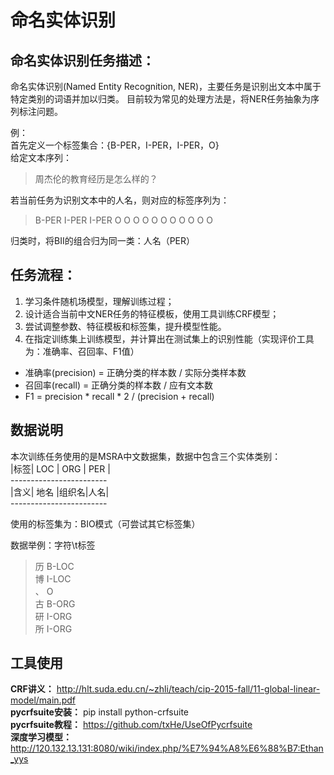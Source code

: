 # 命名实体识别

## 命名实体识别任务描述：
命名实体识别(Named Entity Recognition, NER)，主要任务是识别出文本中属于特定类别的词语并加以归类。
目前较为常见的处理方法是，将NER任务抽象为序列标注问题。

例：<br> 
首先定义一个标签集合：{B-PER，I-PER，I-PER，O}<br> 
给定文本序列：
>周杰伦的教育经历是怎么样的？

若当前任务为识别文本中的人名，则对应的标签序列为：
>B-PER I-PER I-PER O O O O O O O O O O O

归类时，将BII的组合归为同一类：人名（PER）


## 任务流程：
1. 学习条件随机场模型，理解训练过程；
2. 设计适合当前中文NER任务的特征模板，使用工具训练CRF模型；
3. 尝试调整参数、特征模板和标签集，提升模型性能。
4. 在指定训练集上训练模型，并计算出在测试集上的识别性能（实现评价工具为：准确率、召回率、F1值）

* 准确率(precision) = 正确分类的样本数 / 实际分类样本数
* 召回率(recall) = 正确分类的样本数 / 应有文本数
* F1 = precision * recall * 2 / (precision + recall)

## 数据说明
本次训练任务使用的是MSRA中文数据集，数据中包含三个实体类别：<br>
  |标签| LOC | ORG  | PER |<br>
	------------------------<br>
	|含义| 地名 |组织名|人名|<br>
	------------------------<br>

使用的标签集为：BIO模式（可尝试其它标签集）<br>

数据举例：字符\t标签
>   历	B-LOC<br>
		博	I-LOC<br>
		、	O<br>
		古	B-ORG<br>
		研	I-ORG<br>
		所	I-ORG<br>


## 工具使用
**CRF讲义：** http://hlt.suda.edu.cn/~zhli/teach/cip-2015-fall/11-global-linear-model/main.pdf<br>
**pycrfsuite安装：** pip install python-crfsuite<br>
**pycrfsuite教程：** https://github.com/txHe/UseOfPycrfsuite<br>
**深度学习模型：** http://120.132.13.131:8080/wiki/index.php/%E7%94%A8%E6%88%B7:Ethan_yys<br>



